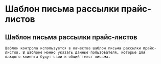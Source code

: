 ﻿---
description: 2.4.7
---
# Шаблон письма рассылки прайс-листов
## Шаблон письма рассылки прайс-листов
	Шаблон контрола используется в качестве шаблон письма рассылки прайс-листов. В шаблоне можно указать данные пользователя, которые для каждого клиента будут свои и общий текст письма.
	
	
